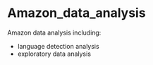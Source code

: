 # Amazon_data_analysis
Amazon data analysis including:
- language detection analysis
- exploratory data analysis